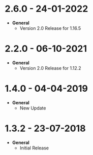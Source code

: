 # 2.6.0 - 24-01-2022
- **General**
    - Version 2.0 Release for 1.16.5

# 2.2.0 - 06-10-2021
- **General**
    - Version 2.0 Release for 1.12.2

# 1.4.0 - 04-04-2019
- **General**
    - New Update

# 1.3.2 - 23-07-2018
- **General**
    - Initial Release